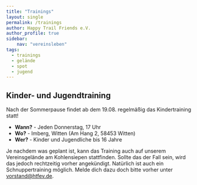 ```yaml
---
title: "Trainings"
layout: single
permalink: /trainings
author: Happy Trail Friends e.V.
author_profile: true
sidebar:
    nav: "vereinsleben"
tags:
  - trainings
  - gelände
  - spot
  - jugend
---
```


## Kinder- und Jugendtraining
Nach der Sommerpause findet ab dem 19.08. regelmäßig das Kindertraining statt!

* **Wann?** - Jeden Donnerstag, 17 Uhr
* **Wo?** - Imberg, Witten (Am Hang 2, 58453 Witten)
* **Wer?** - Kinder und Jugendliche bis 16 Jahre

Je nachdem was geplant ist, kann das Training auch auf unserem Vereinsgelände am Kohlensiepen stattfinden. Sollte das der Fall sein, wird das jedoch rechtzeitig vorher angekündigt.
Natürlich ist auch ein Schnuppertraining möglich. Melde dich dazu doch bitte vorher unter vorstand@htfev.de.